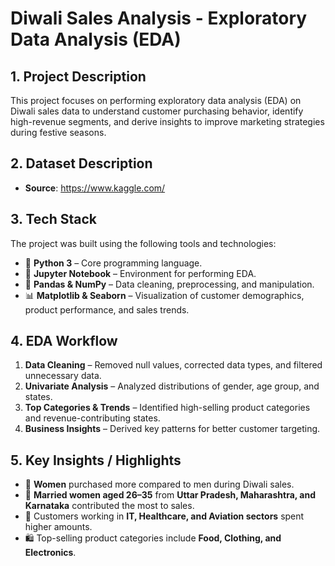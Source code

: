 # Diwali Sales Analysis - Exploratory Data Analysis (EDA)

## 1. Project Description
This project focuses on performing exploratory data analysis (EDA) on Diwali sales data to understand customer purchasing behavior, identify high-revenue segments, and derive insights to improve marketing strategies during festive seasons.

## 2. Dataset Description
- **Source**: https://www.kaggle.com/

## 3. Tech Stack
The project was built using the following tools and technologies:

- 🐍 **Python 3** – Core programming language.  
- 📓 **Jupyter Notebook** – Environment for performing EDA.  
- 🐼 **Pandas & NumPy** – Data cleaning, preprocessing, and manipulation.  
- 📊 **Matplotlib & Seaborn** – Visualization of customer demographics, product performance, and sales trends.

## 4. EDA Workflow
1. **Data Cleaning** – Removed null values, corrected data types, and filtered unnecessary data.  
2. **Univariate Analysis** – Analyzed distributions of gender, age group, and states.  
3. **Top Categories & Trends** – Identified high-selling product categories and revenue-contributing states.  
4. **Business Insights** – Derived key patterns for better customer targeting.

## 5. Key Insights / Highlights
- 👩 **Women** purchased more compared to men during Diwali sales.  
- 🎯 **Married women aged 26–35** from **Uttar Pradesh, Maharashtra, and Karnataka** contributed the most to sales.  
- 💼 Customers working in **IT, Healthcare, and Aviation sectors** spent higher amounts.  
- 🛍 Top-selling product categories include **Food, Clothing, and Electronics**.


